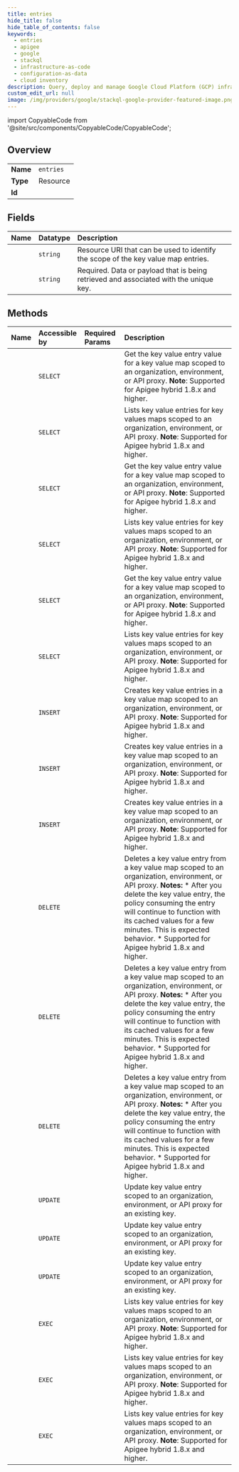 ```yaml
---
title: entries
hide_title: false
hide_table_of_contents: false
keywords:
  - entries
  - apigee
  - google    
  - stackql
  - infrastructure-as-code
  - configuration-as-data
  - cloud inventory
description: Query, deploy and manage Google Cloud Platform (GCP) infrastructure and resources using SQL
custom_edit_url: null
image: /img/providers/google/stackql-google-provider-featured-image.png
---
```


import CopyableCode from '@site/src/components/CopyableCode/CopyableCode';




## Overview
<table><tbody>
<tr><td><b>Name</b></td><td><code>entries</code></td></tr>
<tr><td><b>Type</b></td><td>Resource</td></tr>
<tr><td><b>Id</b></td><td><CopyableCode code="google.apigee.entries" /></td></tr>
</tbody></table>

## Fields
| Name | Datatype | Description |
|:-----|:---------|:------------|
| <CopyableCode code="name" /> | `string` | Resource URI that can be used to identify the scope of the key value map entries. |
| <CopyableCode code="value" /> | `string` | Required. Data or payload that is being retrieved and associated with the unique key. |
## Methods
| Name | Accessible by | Required Params | Description |
|:-----|:--------------|:----------------|:------------|
| <CopyableCode code="organizations_apis_keyvaluemaps_entries_get" /> | `SELECT` | <CopyableCode code="apisId, entriesId, keyvaluemapsId, organizationsId" /> | Get the key value entry value for a key value map scoped to an organization, environment, or API proxy. **Note**: Supported for Apigee hybrid 1.8.x and higher. |
| <CopyableCode code="organizations_apis_keyvaluemaps_entries_list" /> | `SELECT` | <CopyableCode code="apisId, keyvaluemapsId, organizationsId" /> | Lists key value entries for key values maps scoped to an organization, environment, or API proxy. **Note**: Supported for Apigee hybrid 1.8.x and higher. |
| <CopyableCode code="organizations_environments_keyvaluemaps_entries_get" /> | `SELECT` | <CopyableCode code="entriesId, environmentsId, keyvaluemapsId, organizationsId" /> | Get the key value entry value for a key value map scoped to an organization, environment, or API proxy. **Note**: Supported for Apigee hybrid 1.8.x and higher. |
| <CopyableCode code="organizations_environments_keyvaluemaps_entries_list" /> | `SELECT` | <CopyableCode code="environmentsId, keyvaluemapsId, organizationsId" /> | Lists key value entries for key values maps scoped to an organization, environment, or API proxy. **Note**: Supported for Apigee hybrid 1.8.x and higher. |
| <CopyableCode code="organizations_keyvaluemaps_entries_get" /> | `SELECT` | <CopyableCode code="entriesId, keyvaluemapsId, organizationsId" /> | Get the key value entry value for a key value map scoped to an organization, environment, or API proxy. **Note**: Supported for Apigee hybrid 1.8.x and higher. |
| <CopyableCode code="organizations_keyvaluemaps_entries_list" /> | `SELECT` | <CopyableCode code="keyvaluemapsId, organizationsId" /> | Lists key value entries for key values maps scoped to an organization, environment, or API proxy. **Note**: Supported for Apigee hybrid 1.8.x and higher. |
| <CopyableCode code="organizations_apis_keyvaluemaps_entries_create" /> | `INSERT` | <CopyableCode code="apisId, keyvaluemapsId, organizationsId" /> | Creates key value entries in a key value map scoped to an organization, environment, or API proxy. **Note**: Supported for Apigee hybrid 1.8.x and higher. |
| <CopyableCode code="organizations_environments_keyvaluemaps_entries_create" /> | `INSERT` | <CopyableCode code="environmentsId, keyvaluemapsId, organizationsId" /> | Creates key value entries in a key value map scoped to an organization, environment, or API proxy. **Note**: Supported for Apigee hybrid 1.8.x and higher. |
| <CopyableCode code="organizations_keyvaluemaps_entries_create" /> | `INSERT` | <CopyableCode code="keyvaluemapsId, organizationsId" /> | Creates key value entries in a key value map scoped to an organization, environment, or API proxy. **Note**: Supported for Apigee hybrid 1.8.x and higher. |
| <CopyableCode code="organizations_apis_keyvaluemaps_entries_delete" /> | `DELETE` | <CopyableCode code="apisId, entriesId, keyvaluemapsId, organizationsId" /> | Deletes a key value entry from a key value map scoped to an organization, environment, or API proxy. **Notes:** * After you delete the key value entry, the policy consuming the entry will continue to function with its cached values for a few minutes. This is expected behavior. * Supported for Apigee hybrid 1.8.x and higher. |
| <CopyableCode code="organizations_environments_keyvaluemaps_entries_delete" /> | `DELETE` | <CopyableCode code="entriesId, environmentsId, keyvaluemapsId, organizationsId" /> | Deletes a key value entry from a key value map scoped to an organization, environment, or API proxy. **Notes:** * After you delete the key value entry, the policy consuming the entry will continue to function with its cached values for a few minutes. This is expected behavior. * Supported for Apigee hybrid 1.8.x and higher. |
| <CopyableCode code="organizations_keyvaluemaps_entries_delete" /> | `DELETE` | <CopyableCode code="entriesId, keyvaluemapsId, organizationsId" /> | Deletes a key value entry from a key value map scoped to an organization, environment, or API proxy. **Notes:** * After you delete the key value entry, the policy consuming the entry will continue to function with its cached values for a few minutes. This is expected behavior. * Supported for Apigee hybrid 1.8.x and higher. |
| <CopyableCode code="organizations_apis_keyvaluemaps_entries_update" /> | `UPDATE` | <CopyableCode code="apisId, entriesId, keyvaluemapsId, organizationsId" /> | Update key value entry scoped to an organization, environment, or API proxy for an existing key. |
| <CopyableCode code="organizations_environments_keyvaluemaps_entries_update" /> | `UPDATE` | <CopyableCode code="entriesId, environmentsId, keyvaluemapsId, organizationsId" /> | Update key value entry scoped to an organization, environment, or API proxy for an existing key. |
| <CopyableCode code="organizations_keyvaluemaps_entries_update" /> | `UPDATE` | <CopyableCode code="entriesId, keyvaluemapsId, organizationsId" /> | Update key value entry scoped to an organization, environment, or API proxy for an existing key. |
| <CopyableCode code="_organizations_apis_keyvaluemaps_entries_list" /> | `EXEC` | <CopyableCode code="apisId, keyvaluemapsId, organizationsId" /> | Lists key value entries for key values maps scoped to an organization, environment, or API proxy. **Note**: Supported for Apigee hybrid 1.8.x and higher. |
| <CopyableCode code="_organizations_environments_keyvaluemaps_entries_list" /> | `EXEC` | <CopyableCode code="environmentsId, keyvaluemapsId, organizationsId" /> | Lists key value entries for key values maps scoped to an organization, environment, or API proxy. **Note**: Supported for Apigee hybrid 1.8.x and higher. |
| <CopyableCode code="_organizations_keyvaluemaps_entries_list" /> | `EXEC` | <CopyableCode code="keyvaluemapsId, organizationsId" /> | Lists key value entries for key values maps scoped to an organization, environment, or API proxy. **Note**: Supported for Apigee hybrid 1.8.x and higher. |
